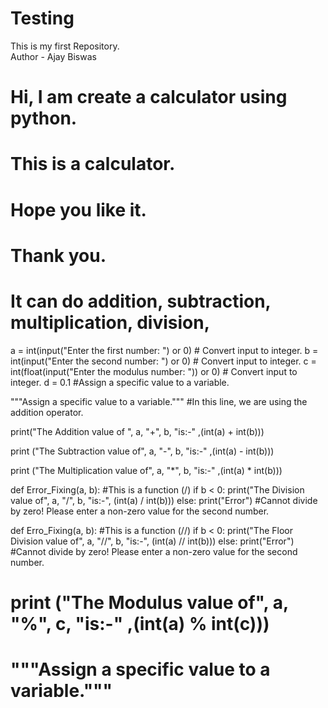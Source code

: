 # Testing
This is my first Repository.
<br>
Author - Ajay Biswas

# Hi, I am create a calculator using python.
# This is a calculator.

# Hope you like it.
# Thank you.

# It can do addition, subtraction, multiplication, division,

a = int(input("Enter the first number: ") or 0)  # Convert input to integer.
b = int(input("Enter the second number: ") or 0) # Convert input to integer.
c = int(float(input("Enter the modulus number: ")) or 0) # Convert input to integer.
d = 0.1    #Assign a specific value to a variable.

"""Assign a specific value to a variable."""
#In this line, we are using the addition operator.

print("The Addition value of ", a, "+", b, "is:-" ,(int(a) + int(b)))

print ("The Subtraction value of", a, "-", b, "is:-" ,(int(a) - int(b)))

print ("The Multiplication value of", a, "*", b, "is:-" ,(int(a) * int(b)))

def Error_Fixing(a, b): #This is a function (/)
    if b < 0:
        print("The Division value of", a, "/", b, "is:-", (int(a) / int(b)))
    else:
        print("Error") #Cannot divide by zero! Please enter a non-zero value for the second number.

def Erro_Fixing(a, b): #This is a function (//)
    if b < 0:
        print("The Floor Division value of", a, "//", b, "is:-", (int(a) // int(b)))
    else:
        print("Error") #Cannot divide by zero! Please enter a non-zero value for the second number.


# print ("The Modulus value of", a, "%", c, "is:-" ,(int(a) % int(c)))

# """Assign a specific value to a variable."""

